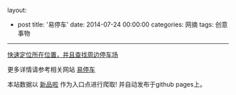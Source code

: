 layout: 
  - post 
title: '易停车' 
date: 2014-07-24 00:00:00 
categories: 网摘 
tags: 创意事物 
---

<a href="http://xinpinla.com/product/273" title="查看产品详情">
								快速定位所在位置，并且查找周边停车场							</a>  

更多详情请参考相关网站 [易停车](http://axetime.com/product.html)  

本站数据以 [新品啦](http://xinpinla.com/) 作为入口点进行爬取! 并自动发布于github pages上。  
